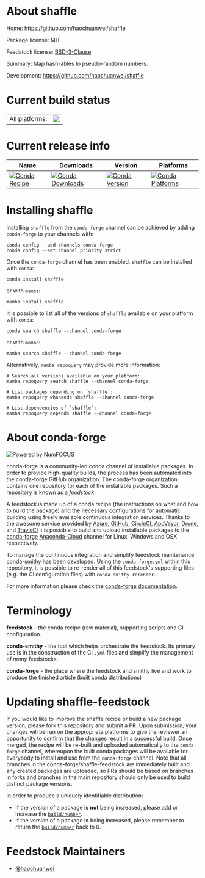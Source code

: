 About shaffle
=============

Home: https://github.com/haochuanwei/shaffle

Package license: MIT

Feedstock license: [BSD-3-Clause](https://github.com/conda-forge/shaffle-feedstock/blob/main/LICENSE.txt)

Summary: Map hash-ables to pseudo-random numbers.

Development: https://github.com/haochuanwei/shaffle

Current build status
====================


<table><tr><td>All platforms:</td>
    <td>
      <a href="https://dev.azure.com/conda-forge/feedstock-builds/_build/latest?definitionId=18525&branchName=main">
        <img src="https://dev.azure.com/conda-forge/feedstock-builds/_apis/build/status/shaffle-feedstock?branchName=main">
      </a>
    </td>
  </tr>
</table>

Current release info
====================

| Name | Downloads | Version | Platforms |
| --- | --- | --- | --- |
| [![Conda Recipe](https://img.shields.io/badge/recipe-shaffle-green.svg)](https://anaconda.org/conda-forge/shaffle) | [![Conda Downloads](https://img.shields.io/conda/dn/conda-forge/shaffle.svg)](https://anaconda.org/conda-forge/shaffle) | [![Conda Version](https://img.shields.io/conda/vn/conda-forge/shaffle.svg)](https://anaconda.org/conda-forge/shaffle) | [![Conda Platforms](https://img.shields.io/conda/pn/conda-forge/shaffle.svg)](https://anaconda.org/conda-forge/shaffle) |

Installing shaffle
==================

Installing `shaffle` from the `conda-forge` channel can be achieved by adding `conda-forge` to your channels with:

```
conda config --add channels conda-forge
conda config --set channel_priority strict
```

Once the `conda-forge` channel has been enabled, `shaffle` can be installed with `conda`:

```
conda install shaffle
```

or with `mamba`:

```
mamba install shaffle
```

It is possible to list all of the versions of `shaffle` available on your platform with `conda`:

```
conda search shaffle --channel conda-forge
```

or with `mamba`:

```
mamba search shaffle --channel conda-forge
```

Alternatively, `mamba repoquery` may provide more information:

```
# Search all versions available on your platform:
mamba repoquery search shaffle --channel conda-forge

# List packages depending on `shaffle`:
mamba repoquery whoneeds shaffle --channel conda-forge

# List dependencies of `shaffle`:
mamba repoquery depends shaffle --channel conda-forge
```


About conda-forge
=================

[![Powered by
NumFOCUS](https://img.shields.io/badge/powered%20by-NumFOCUS-orange.svg?style=flat&colorA=E1523D&colorB=007D8A)](https://numfocus.org)

conda-forge is a community-led conda channel of installable packages.
In order to provide high-quality builds, the process has been automated into the
conda-forge GitHub organization. The conda-forge organization contains one repository
for each of the installable packages. Such a repository is known as a *feedstock*.

A feedstock is made up of a conda recipe (the instructions on what and how to build
the package) and the necessary configurations for automatic building using freely
available continuous integration services. Thanks to the awesome service provided by
[Azure](https://azure.microsoft.com/en-us/services/devops/), [GitHub](https://github.com/),
[CircleCI](https://circleci.com/), [AppVeyor](https://www.appveyor.com/),
[Drone](https://cloud.drone.io/welcome), and [TravisCI](https://travis-ci.com/)
it is possible to build and upload installable packages to the
[conda-forge](https://anaconda.org/conda-forge) [Anaconda-Cloud](https://anaconda.org/)
channel for Linux, Windows and OSX respectively.

To manage the continuous integration and simplify feedstock maintenance
[conda-smithy](https://github.com/conda-forge/conda-smithy) has been developed.
Using the ``conda-forge.yml`` within this repository, it is possible to re-render all of
this feedstock's supporting files (e.g. the CI configuration files) with ``conda smithy rerender``.

For more information please check the [conda-forge documentation](https://conda-forge.org/docs/).

Terminology
===========

**feedstock** - the conda recipe (raw material), supporting scripts and CI configuration.

**conda-smithy** - the tool which helps orchestrate the feedstock.
                   Its primary use is in the construction of the CI ``.yml`` files
                   and simplify the management of *many* feedstocks.

**conda-forge** - the place where the feedstock and smithy live and work to
                  produce the finished article (built conda distributions)


Updating shaffle-feedstock
==========================

If you would like to improve the shaffle recipe or build a new
package version, please fork this repository and submit a PR. Upon submission,
your changes will be run on the appropriate platforms to give the reviewer an
opportunity to confirm that the changes result in a successful build. Once
merged, the recipe will be re-built and uploaded automatically to the
`conda-forge` channel, whereupon the built conda packages will be available for
everybody to install and use from the `conda-forge` channel.
Note that all branches in the conda-forge/shaffle-feedstock are
immediately built and any created packages are uploaded, so PRs should be based
on branches in forks and branches in the main repository should only be used to
build distinct package versions.

In order to produce a uniquely identifiable distribution:
 * If the version of a package **is not** being increased, please add or increase
   the [``build/number``](https://docs.conda.io/projects/conda-build/en/latest/resources/define-metadata.html#build-number-and-string).
 * If the version of a package **is** being increased, please remember to return
   the [``build/number``](https://docs.conda.io/projects/conda-build/en/latest/resources/define-metadata.html#build-number-and-string)
   back to 0.

Feedstock Maintainers
=====================

* [@haochuanwei](https://github.com/haochuanwei/)

